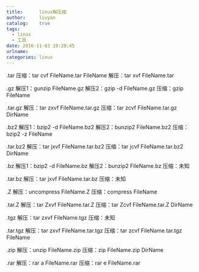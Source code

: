 ```yaml
---
title:      linux解压缩
author:     liuyan
catalog:    true
tags:
  - linux
  - 工具
date: 2016-11-03 19:29:45
urlname:
categories: linux
---
```


.tar
压缩：tar cvf FileName.tar FileName
解压：tar xvf FileName.tar

.gz
解压1：gunzip FileName.gz 
解压2：gzip -d FileName.gz 
压缩：gzip FileName 

.tar.gz 
解压：tar zxvf FileName.tar.gz 
压缩：tar zcvf FileName.tar.gz DirName 

.bz2 
解压1：bzip2 -d FileName.bz2 
解压2：bunzip2 FileName.bz2 
压缩： bzip2 -z FileName 

<!-- more -->

.tar.bz2 
解压：tar jxvf FileName.tar.bz2 
压缩：tar jcvf FileName.tar.bz2 DirName 

.bz 
解压1：bzip2 -d FileName.bz 
解压2：bunzip2 FileName.bz 
压缩：未知 

.tar.bz 
解压：tar jxvf FileName.tar.bz 
压缩：未知 

.Z 
解压：uncompress FileName.Z 
压缩：compress FileName 

.tar.Z 
解压：tar Zxvf FileName.tar.Z 
压缩：tar Zcvf FileName.tar.Z DirName 

.tgz 
解压：tar zxvf FileName.tgz 
压缩：未知 

.tar.tgz 
解压：tar zxvf FileName.tar.tgz 
压缩：tar zcvf FileName.tar.tgz FileName 

.zip 
解压：unzip FileName.zip 
压缩：zip FileName.zip DirName 

.rar 
解压：rar a FileName.rar 
压缩：rar e FileName.rar 

